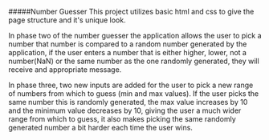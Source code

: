 #####Number Guesser
This project utilizes basic html and css to give the page structure and it's unique look.

In phase two of the number guesser the application allows the user to pick a number that number is compared to a random number generated by the application, if the user enters a number that is either higher, lower, not a number(NaN) or the same number as the one randomly generated, they will receive and appropriate message.

In phase three, two new inputs are added for the user to pick a new range of numbers from which to guess (min and max values). If the user picks the same number this is randomly generated, the max value increases by 10 and the minimum value decreases by 10, giving the user a much wider range from which to guess, it also makes picking the same randomly generated number a bit harder each time the user wins.
